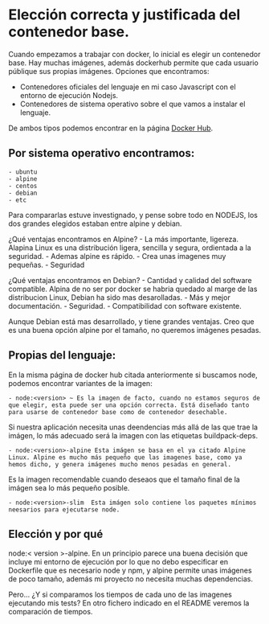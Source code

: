 # Elección correcta y justificada del contenedor base.
Cuando empezamos a trabajar con docker, lo inicial es elegir un contenedor base. Hay muchas imágenes, además dockerhub permite que cada usuario públique sus propias imágenes. Opciones que encontramos:
 - Contenedores oficiales del lenguaje en mi caso Javascript con el entorno de ejecución Nodejs.
 - Contenedores de sistema operativo sobre el que vamos a instalar el lenguaje.

De ambos tipos podemos encontrar en la página [Docker Hub](https://hub.docker.com/search?q=&type=image). 

## Por **sistema operativo** encontramos:
    - ubuntu
    - alpine
    - centos
    - debian
    - etc
Para compararlas estuve investignado, y pense sobre todo en NODEJS, los dos grandes elegidos estaban entre alpine y debian. 

¿Qué ventajas encontramos en Alpine?
    - La más importante, ligereza. Alapina Linux es una distribución ligera, sencilla y segura, ordientada a la seguridad.
    - Ademas alpine es rápido.
    - Crea unas imagenes muy pequeñas.
    - Seguridad

¿Qué ventajas encontramos en Debian?
    - Cantidad y calidad del software compatible. Alpina de no ser por docker se habria quedado al marge de las distribucion Linux, Debian ha sido mas desarolladas.
    - Más y mejor documentación.
    - Seguridad.
    - Compatibilidad con software existente.

Aunque Debian está mas desarrollado, y tiene grandes ventajas. Creo que es una buena opción alpine por el tamaño, no queremos imágenes pesadas.

## Propias del lenguaje: 
En la misma página de docker hub citada anteriormente si buscamos node, podemos encontrar variantes de la imagen:

    - node:<version> ~ Es la imagen de facto, cuando no estamos seguros de que elegir, esta puede ser una opción correcta. Está diseñado tanto para usarse de contenedor base como de contenedor desechable.
Si nuestra aplicación necesita unas deendencias más allá de las que trae la imágen, lo más adecuado será la imagen con las etiquetas buildpack-deps.


    - node:<version>-alpine Esta imágen se basa en el ya citado Alpine Linux. Alpine es mucho más pequeño que las imagenes base, como ya hemos dicho, y genera imágenes mucho menos pesadas en general.
Es la imagen recomendable cuando deseaos que el tamaño final de la imágen sea lo más pequeño posible.

    - node:<version>-slim  Esta imágen solo contiene los paquetes mínimos neesarios para ejecutarse node.


## Elección y por qué
node:< version >-alpine. 
En un principio parece una buena decisión que incluye mi entorno de ejecución por lo que no debo especificar en Dockerfile que es necesario node y npm, y alpine permite unas imágenes de poco tamaño, además mi proyecto no necesita muchas dependencias.

Pero... ¿Y si comparamos los tiempos de cada uno de las imagenes ejecutando mis tests?
En otro fichero indicado en el README veremos la comparación de tiempos.


